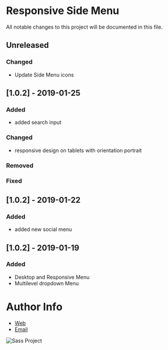 # Responsive Side Menu
All notable changes to this project will be documented in this file.

## Unreleased 
### Changed 
- Update Side Menu icons

## [1.0.2] - 2019-01-25
### Added
- added search input
### Changed
- responsive design on tablets with orientation portrait
### Removed
### Fixed


## [1.0.2] - 2019-01-22
### Added
- added new social menu

## [1.0.2] - 2019-01-19
### Added
- Desktop and Responsive Menu
- Multilevel dropdown Menu

# Author Info
- [Web](https://www.artegrafico.net "José Luis Rojo")
- [Email](mailto:jose@artegrafico.net "jose@artegrafico.net")

![Sass Project](https://ahishahar.github.io/Portfolio/assets/icons/sass.png "sass image")
